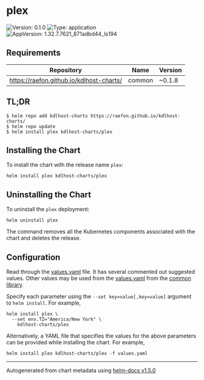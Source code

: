 # plex
![Version: 0.1.0](https://img.shields.io/badge/Version-0.1.0-informational?style=flat-square) ![Type: application](https://img.shields.io/badge/Type-application-informational?style=flat-square) ![AppVersion: 1.32.7.7621_871adbd44_ls194](https://img.shields.io/badge/AppVersion-1.32.7.7621_871adbd44_ls194-informational?style=flat-square)

## Requirements

| Repository | Name | Version |
|------------|------|---------|
| https://raefon.github.io/kdlhost-charts/ | common | ~0.1.8 |

## TL;DR
```console
$ helm repo add kdlhost-charts https://raefon.github.io/kdlhost-charts/
$ helm repo update
$ helm install plex kdlhost-charts/plex
```

## Installing the Chart
To install the chart with the release name `plex`:
```console
helm install plex kdlhost-charts/plex
```

## Uninstalling the Chart
To uninstall the `plex` deployment:
```console
helm uninstall plex
```
The command removes all the Kubernetes components associated with the chart and deletes the release.

## Configuration

Read through the [values.yaml](./values.yaml) file. It has several commented out suggested values.
Other values may be used from the [values.yaml](../common/values.yaml) from the [common library](../common).

Specify each parameter using the `--set key=value[,key=value]` argument to `helm install`. For example,
```console
helm install plex \
  --set env.TZ="America/New York" \
    kdlhost-charts/plex
```

Alternatively, a YAML file that specifies the values for the above parameters can be provided while installing the chart.
For example,
```console
helm install plex kdlhost-charts/plex -f values.yaml
```

----------------------------------------------
Autogenerated from chart metadata using [helm-docs v1.5.0](https://github.com/norwoodj/helm-docs/releases/v1.5.0)
